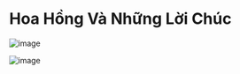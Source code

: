 # Hoa Hồng Và Những Lời Chúc

![image](https://github.com/user-attachments/assets/a7202a04-cfae-4f76-9cc5-e71009191894)

![image](https://github.com/user-attachments/assets/d760b4fb-28c8-4008-ba36-77dc3ce4a12f)
